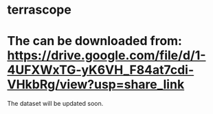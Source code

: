 # terrascope
# The can be downloaded from: https://drive.google.com/file/d/1-4UFXWxTG-yK6VH_F84at7cdi-VHkbRg/view?usp=share_link
The dataset will be updated soon.

